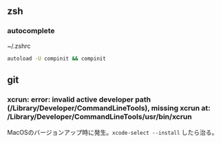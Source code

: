 ## zsh

### autocomplete

~/.zshrc
```bash
autoload -U compinit && compinit
```

## git

### xcrun: error: invalid active developer path (/Library/Developer/CommandLineTools), missing xcrun at: /Library/Developer/CommandLineTools/usr/bin/xcrun

MacOSのバージョンアップ時に発生。`xcode-select --install` したら治る。



